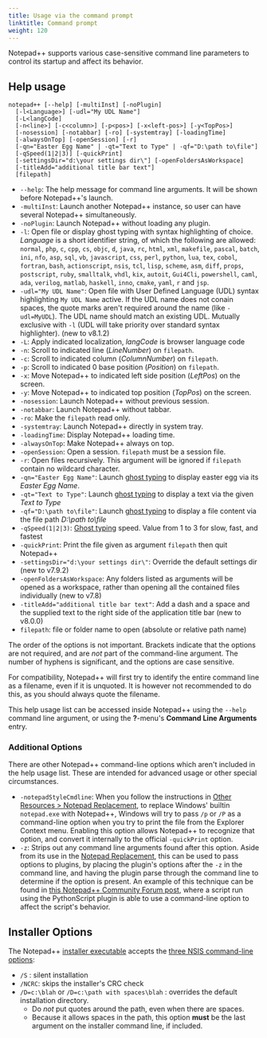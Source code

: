 ```yaml
---
title: Usage via the command prompt
linktitle: Command prompt
weight: 120
---
```


Notepad++ supports various case-sensitive command line parameters
to control its startup and affect its behavior.

## Help usage

```
notepad++ [--help] [-multiInst] [-noPlugin]
  [-l<Language>] [-udl="My UDL Name"]
  [-L<langCode]
  [-n<line>] [-c<column>] [-p<pos>] [-x<left-pos>] [-y<TopPos>]
  [-nosession] [-notabbar] [-ro] [-systemtray] [-loadingTime]
  [-alwaysOnTop] [-openSession] [-r]
  [-qn="Easter Egg Name" | -qt="Text to Type" | -qf="D:\path to\file"]
  [-qSpeed(1|2|3)] [-quickPrint]
  [-settingsDir="d:\your settings dir\"] [-openFoldersAsWorkspace]
  [-titleAdd="additional title bar text"]
  [filepath]
```

- `--help`: The help message for command line arguments. It will be shown before
  Notepad++'s launch.
- `-multiInst`: Launch another Notepad++ instance, so user can have several
  Notepad++ simultaneously.
- `-noPlugin`: Launch Notepad++ without loading any plugin.
- `-l`: Open file or display ghost typing with syntax highlighting of choice.
  _Language_ is a short identifier string, of which the following are allowed:
  `normal`, `php`, `c`, `cpp`, `cs`, `objc`, `d`, `java`, `rc`, `html`, `xml`,
  `makefile`, `pascal`, `batch`, `ini`, `nfo`, `asp`, `sql`, `vb`, `javascript`,
  `css`, `perl`, `python`, `lua`, `tex`, `cobol`, `fortran`, `bash`,
  `actionscript`, `nsis`, `tcl`, `lisp`, `scheme`, `asm`, `diff`, `props`,
  `postscript`, `ruby`, `smalltalk`, `vhdl`, `kix`, `autoit`, `Gui4Cli`,
  `powershell`, `caml`, `ada`, `verilog`, `matlab`, `haskell`, `inno`, `cmake`, `yaml`, `r` and `jsp`.
- `-udl="My UDL Name"`: Open file with User Defined Language (UDL) syntax
  highlighting `My UDL Name` active. If the UDL name does not conain spaces, the
  quote marks aren't required around the name (like `-udl=MyUDL`). The UDL name
  should match an existing UDL. Mutually exclusive with `-l` (UDL will take priority
  over standard syntax highlighter). (new to v8.1.2)
- `-L`: Apply indicated localization, _langCode_ is browser language code
- `-n`: Scroll to indicated line (_LineNumber_) on `filepath`.
- `-c`: Scroll to indicated column (_ColumnNumber_) on `filepath`.
- `-p`: Scroll to indicated 0 base position (_Position_) on `filepath`.
- `-x`: Move Notepad++ to indicated left side position (_LeftPos_) on the screen.
- `-y`: Move Notepad++ to indicated top position (_TopPos_) on the screen.
- `-nosession`: Launch Notepad++ without previous session.
- `-notabbar`: Launch Notepad++ without tabbar.
- `-ro`: Make the `filepath` read only.
- `-systemtray`: Launch Notepad++ directly in system tray.
- `-loadingTime`: Display Notepad++ loading time.
- `-alwaysOnTop`: Make Notepad++ always on top.
- `-openSession`: Open a session. `filepath` must be a session file.
- `-r`: Open files recursively. This argument will be ignored if `filepath` contain no wildcard character.
- `-qn="Easter Egg Name"`: Launch [ghost typing](../ghost-typing/) to display easter egg via its _Easter Egg Name_.
- `-qt="Text to Type"`: Launch [ghost typing](../ghost-typing/) to display a text via the given _Text to Type_
- `-qf="D:\path to\file"`: Launch [ghost typing](../ghost-typing/) to display a file content via the file path _D:\path to\file_
- `-qSpeed(1|2|3)`: [Ghost typing](../ghost-typing/) speed. Value from 1 to 3 for slow, fast, and fastest
- `-quickPrint`: Print the file given as argument `filepath` then quit Notepad++
- `-settingsDir="d:\your settings dir\"`: Override the default settings dir (new to v7.9.2)
- `-openFoldersAsWorkspace`: Any folders listed as arguments will be opened as a workspace, rather than opening all the contained files individually (new to v7.8)
- `-titleAdd="additional title bar text"`: Add a dash and a space and the supplied text to the right side of the application title bar (new to v8.0.0)
- `filepath`: file or folder name to open (absolute or relative path name)

The order of the options is not important. Brackets indicate that the options
are not required, and are _not_ part of the command-line argument. The number
of hyphens is significant, and the options are case sensitive.

For compatibility, Notepad++ will first try to identify the entire command line
as a filename, even if it is unquoted. It is however not recommended to do this,
as you should always quote the filename.

This help usage list can be accessed inside Notepad++ using the `--help` command
line argument, or using the **?**-menu's **Command Line Arguments** entry.

### Additional Options

There are other Notepad++ command-line options which aren't included in the help
usage list. These are intended for advanced usage or other special circumstances.

- `-notepadStyleCmdline`: When you follow the instructions in
  [Other Resources > Notepad Replacement](../other-resources/#notepad-replacement),
  to replace Windows' builtin `notepad.exe` with Notepad++, Windows will try to pass `/p` or `/P` as
  a command-line option when you try to print the file from the Explorer Context menu.
  Enabling this option allows Notepad++ to recognize that option, and convert it internally
  to the official `-quickPrint` option.
- `-z`: Strips out any command line arguments found after this option. Aside from its use
  in the [Notepad Replacement](../other-resources/#notepad-replacement), this can be used
  to pass options to plugins, by placing the plugin's options after the `-z` in the command
  line, and having the plugin parse through the command line to determine if the option is present.
  An example of this technique can be found in
  [this Notepad++ Community Forum post](https://community.notepad-plus-plus.org/post/52805),
  where a script run using the PythonScript plugin is able to use a command-line option
  to affect the script's behavior.

## Installer Options

The Notepad++ [installer executable](../getting-started/#installer) accepts the [three NSIS command-line options](https://nsis.sourceforge.io/Which_command_line_parameters_can_be_used_to_configure_installers):

- `/S` : silent installation
- `/NCRC`: skips the installer's CRC check
- `/D=c:\blah` or `/D=c:\path with spaces\blah` : overrides the default installation directory.
  - Do _not_ put quotes around the path, even when there are spaces.
  - Because it allows spaces in the path, this option **must** be the last argument on the installer command line, if included.
